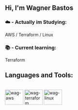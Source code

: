 ## Hi, I'm Wagner Bastos

### ☁️ - Actually im Studying:

AWS / Terraform / Linux

### 📚 - Current learning:

Terraform

## Languages and Tools:
<div style="display: inline_block"><br/>
<img allign="center" alt="wag-aws" height="50" width="60" src="https://cdn.jsdelivr.net/gh/devicons/devicon@latest/icons/amazonwebservices/amazonwebservices-original-wordmark.svg" />
<img allign="center" alt="wag-terraform" height="50" width="60" src="https://cdn.jsdelivr.net/gh/devicons/devicon@latest/icons/terraform/terraform-original.svg" />
<img allign="center" alt="wag-linux" height="50" width="60" src="https://cdn.jsdelivr.net/gh/devicons/devicon@latest/icons/linux/linux-original.svg" />
</div>



